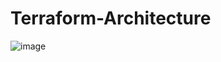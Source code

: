 # Terraform-Architecture

![image](https://github.com/Shubsdev/Terraform-Architecture/assets/102925329/f52ce624-51c5-4a4e-95d8-e43810e9c9db)
